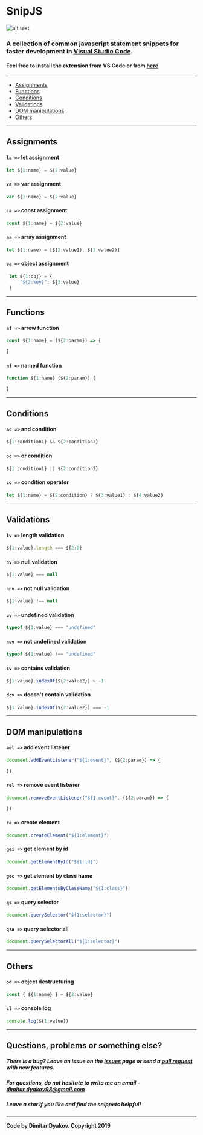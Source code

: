 # SnipJS 

![alt text](https://github.com/mdyakov/SnipJS/blob/master/logo.png "SnipJS logo")

### A collection of common javascript statement snippets for faster development in [Visual Studio Code](https://code.visualstudio.com/).

#### Feel free to install the extension from VS Code or from [here](https://marketplace.visualstudio.com/items?itemName=ddyakov.snipjs).

***

* [Assignments](#assignments)
* [Functions](#functions)
* [Conditions](#conditions)
* [Validations](#validations)
* [DOM manipulations](#dom-manipulations)
* [Others](#others)

***

## Assignments

#### `la =>` let assignment

```js
let ${1:name} = ${2:value}
```

#### `va =>` var assignment

```js
var ${1:name} = ${2:value}
```

#### `ca =>` const assignment

```js
const ${1:name} = ${2:value}
```

#### `aa =>` array assignment

```js
let ${1:name} = [${2:value1}, ${3:value2}]
```

#### `oa =>` object assignment

```js
 let ${1:obj} = {
     "${2:key}": ${3:value}
 }
```

***

## Functions

#### `af =>` arrow function

```js
const ${1:name} = (${2:param}) => {

}
```

#### `nf =>` named function

```js
function ${1:name} (${2:param}) {

}
```

***

## Conditions

#### `ac =>` and condition

```js
${1:condition1} && ${2:condition2}
```

#### `oc =>` or condition

```js
${1:condition1} || ${2:condition2}
```

#### `co =>` condition operator

```js
let ${1:name} = ${2:condition} ? ${3:value1} : ${4:value2}
```

***

## Validations

#### `lv =>` length validation

```js
${1:value}.length === ${2:0}
```

#### `nv =>` null validation

```js
${1:value} === null
```

#### `nnv =>` not null validation

```js
${1:value} !== null
```

#### `uv =>` undefined validation

```js
typeof ${1:value} === "undefined"
```

#### `nuv =>` not undefined validation

```js
typeof ${1:value} !== "undefined"
```

#### `cv =>` contains validation

```js
${1:value}.indexOf(${2:value2}) > -1
```

#### `dcv =>` doesn't contain validation

```js
${1:value}.indexOf(${2:value2}) === -1
```

***

## DOM manipulations

#### `ael =>` add event listener

```js
document.addEventListener("${1:event}", (${2:param}) => {

})
```

#### `rel =>` remove event listener

```js
document.removeEventListener("${1:event}", (${2:param}) => {

})
```

#### `ce =>` create element

```js
document.createElement("${1:element}")
```

#### `gei =>` get element by id

```js
document.getElementById("${1:id}")
```

#### `gec =>` get element by class name

```js
document.getElementsByClassName("${1:class}")
```

#### `qs =>` query selector

```js
document.querySelector("${1:selector}")
```

#### `qsa =>` query selector all

```js
document.querySelectorAll("${1:selector}")
```

***

## Others

#### `od =>` object destructuring

```js
const { ${1:name} } = ${2:value}
```

#### `cl =>` console log

```js
console.log(${1:value})
```

***

## Questions, problems or something else?

##### There is a bug? Leave an issue on the [issues](https://github.com/mdyakov/SnipJS/issues) page or send a [pull request](https://github.com/mdyakov/SnipJS/pulls) with new features.

##### For questions, do not hesitate to write me an email - *dimitar.dyakov98@gmail.com*

##### Leave a star if you like and find the snippets helpful!

*** 

**Code by Dimitar Dyakov. Copyright 2019**
